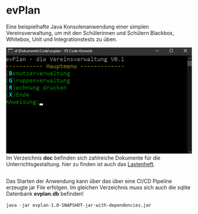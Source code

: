 # evPlan
Eine beispielhafte Java Konsolenanwendung einer simplen Vereinsverwaltung, um mit den Schülerinnen und Schülern Blackbox, Whitebox, Unit und Integrationstests zu üben.

![screenshot](doc/Screenshot.png)
Im Verzeichnis **doc** befinden sich zahlreiche Dokumente für die Unterrichtsgestaltung. hier zu finden ist auch das [Lastenheft](doc/Lastenheft_evplan.pdf).

##
Das Starten der Anwendung kann über das über eine CI/CD Pipeline erzeugte jar File erfolgen. Im gleichen Verzeichnis muss sich auch die sqlite Datenbank **evplan.db** befinden!
```
java -jar evplan-1.0-SNAPSHOT-jar-with-dependencies.jar
```